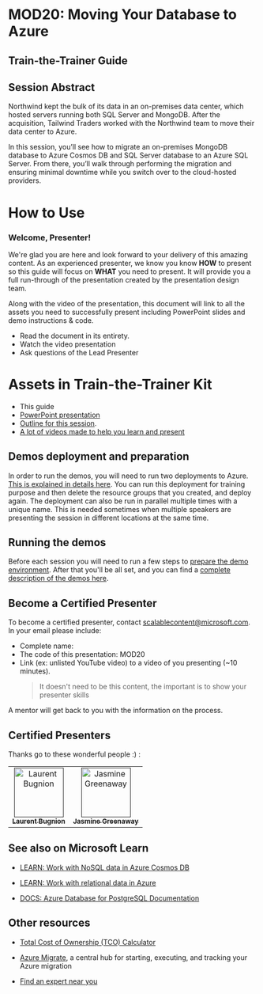 # MOD20: Moving Your Database to Azure

## Train-the-Trainer Guide

## Session Abstract

Northwind kept the bulk of its data in an on-premises data center, which hosted servers running both SQL Server and MongoDB. After the acquisition, Tailwind Traders worked with the Northwind team to move their data center to Azure. 

In this session, you’ll see how to migrate an on-premises MongoDB database to Azure Cosmos DB and SQL Server database to an Azure SQL Server. From there, you’ll walk through performing the migration and ensuring minimal downtime while you switch over to the cloud-hosted providers. 

# How to Use

### Welcome, Presenter!

We're glad you are here and look forward to your delivery of this amazing content. As an experienced presenter, we know you know **HOW** to present so this guide will focus on **WHAT** you need to present. It will provide you a full run-through of the presentation created by the presentation design team.

Along with the video of the presentation, this document will link to all the assets you need to successfully present including PowerPoint slides and demo instructions & code.

* Read the document in its entirety.
* Watch the video presentation
* Ask questions of the Lead Presenter

# Assets in Train-the-Trainer Kit

* This guide
* [PowerPoint presentation](https://globaleventcdn.blob.core.windows.net/assets/mod/mod20/MOD20_Moving%20Your%20Database%20to%20Azure.pptx)
* [Outline for this session](./00-outline.md).
* [A lot of videos made to help you learn and present](./00A-videos.md)

## Demos deployment and preparation

In order to run the demos, you will need to run two deployments to Azure. [This is explained in details here](./01-preparation.md). You can run this deployment for training purpose and then delete the resource groups that you created, and deploy again. The deployment can also be run in parallel multiple times with a unique name. This is needed sometimes when multiple speakers are presenting the session in different locations at the same time.

## Running the demos

Before each session you will need to run a few steps to [prepare the demo environment](./05-prep-demos.md). After that you'll be all set, and you can find a [complete description of the demos here](./06-demos.md).

## Become a Certified Presenter

To become a certified presenter, contact [scalablecontent@microsoft.com](mailto:scalablecontent@microsoft.com). In your email please include:

- Complete name:
- The code of this presentation: MOD20
- Link (ex: unlisted YouTube video) to a video of you presenting (~10 minutes). 
  > It doesn't need to be this content, the important is to show your presenter skills

A mentor will get back to you with the information on the process.

## Certified Presenters

Thanks go to these wonderful people :) :

<!-- ALL-CONTRIBUTORS-LIST:START - Do not remove or modify this section -->
<!-- prettier-ignore -->

<table>
<tr>
    <td align="center"><a href="">
        <img src="https://avatars1.githubusercontent.com/u/4922457?s=400&v=4" width="100px;" alt="Laurent Bugnion"/><br />
        <sub><b>Laurent Bugnion</b></sub></a>
        <!-- <br />
            <a href="https://github.com/neilpeterson/ignite-tour-fy20/commits?author=fboucher" title="talk">📢</a>
            <a href="https://github.com/neilpeterson/ignite-tour-fy20/commits?author=fboucher" title="Documentation">📖</a>  -->
    </td>
    <td align="center"><a href="">
        <img src="https://avatars3.githubusercontent.com/u/1414307?s=400&v=4" width="100px;" alt="Jasmine Greenaway"/><br />
        <sub><b>Jasmine Greenaway</b></sub></a>
        <!-- <br />
            <a href="https://github.com/neilpeterson/ignite-tour-fy20/commits?author=neilpeterson" title="talk">🎨</a>
            <a href="https://github.com/neilpeterson/ignite-tour-fy20/commits?author=neilpeterson" title="design">📖</a>  -->
    </td>
</tr></table>

<!-- ALL-CONTRIBUTORS-LIST:END -->

## See also on Microsoft Learn

- [LEARN: Work with NoSQL data in Azure Cosmos DB](https://aka.ms/mod20g-learn-nosql)

- [LEARN: Work with relational data in Azure](https://aka.ms/mod20g-learn-sql)

- [DOCS: Azure Database for PostgreSQL Documentation](https://aka.ms/mod20g-docs-postgresql)

## Other resources

- [Total Cost of Ownership (TCO) Calculator](https://aka.ms/mod20g-tco)

- [Azure Migrate](https://aka.ms/mod20g-migrate), a central hub for starting, executing, and tracking your Azure migration

- [Find an expert near you](https://aka.ms/mod20g-experts)
